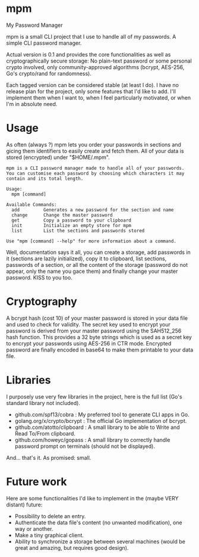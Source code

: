 # mpm
My Password Manager

mpm is a small CLI project that I use to handle all of my passwords. A simple CLI password manager.

Actual version is 0.1 and provides the core functionalities as well as cryptographically secure storage: No plain-text password or some personal crypto involved, only community-approved algorithms (bcrypt, AES-256, Go's crypto/rand for randomness).

Each tagged version can be considered stable (at least I do). I have no release plan for the project, only some features that I'd like to add. I'll implement them when I want to, when I feel particularly motivated, or when I'm in absolute need.

# Usage

As often (always ?) mpm lets you order your passwords in sections and gicing them identifiers to easily create and fetch them. All of your data is stored (encrypted) under "$HOME/.mpm".

```
mpm is a CLI password manager made to handle all of your passwords.
You can customise each password by choosing which characters it may contain and its total length.

Usage:
  mpm [command]

Available Commands:
  add         Generates a new password for the section and name
  change      Change the master password
  get         Copy a password to your clipboard
  init        Initialize an empty store for mpm
  list        List the sections and passwords stored

Use "mpm [command] --help" for more information about a command.
```

Well, documentation says it all, you can create a storage, add passwords in it (sections are lazily initialized), copy it to clipboard, list sections, passwords of a section, or all the content of the storage (password do not appear, only the name you gace them) and finally change your master password. KISS to you too.

# Cryptography

A bcrypt hash (cost 10) of your master password is stored in your data file and used to check for validity. The secret key used to encrypt your password is derived from your master password using the SAH512\_256 hash function. This provides a 32 byte strings which is used as a secret key to encrypt your passwords using AES-256 in CTR mode. Encrypted password are finally encoded in base64 to make them printable to your data file.

# Libraries

I purposely use very few libraries in the project, here is the full list (Go's standard library not included).

- github.com/spf13/cobra : My preferred tool to generate CLI apps in Go.
- golang.org/x/crypto/bcrypt : The official Go implementation of bcrypt.
- github.com/atotto/clipboard : A small library to be able to Write and Read To/From clipboard.
- github.com/howeyc/gopass : A small library to correctly handle password prompt on terminals (should not be displayed).

And... that's it. As promised: small.

# Future work

Here are some functionalities I'd like to implement in the (maybe VERY distant) future:

- Possibility to delete an entry.
- Authenticate the data file's content (no unwanted modification), one way or another.
- Make a tiny graphical client.
- Ability to synchronize a storage between several machines (would be great and amazing, but requires good design).
